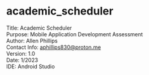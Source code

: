 # academic_scheduler
Title: Academic Scheduler  
Purpose: Mobile Application Development Assessment  
Author: Allen Phillips  
Contact Info: aphillips830@proton.me  
Version: 1.0  
Date:  1/2023  
IDE: Android Studio  
